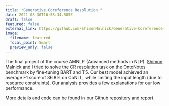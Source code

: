 ```yaml
---
title: "Generative Coreference Resolution "
date: 2021-08-30T16:58:34.585Z
draft: false
featured: false
external_link: https://github.com/ShimonMalnick/Generative-Coreference-Resolution
image:
  filename: featured
  focal_point: Smart
  preview_only: false
---
```

The final project of the course AMNLP (Advanced methods in NLP).  [Shimon Malnick](https://www.linkedin.com/in/shimon-malnick-1b8404125/) and I tried to solve the CR resolution task on the OntoNotes benchmark by fine-tuning BART and T5. Our best model achieved an average F1 score of 36.8% on CoNLL, while limiting the input length (due to resource constraints). Our analysis provides a few explanations for our low performance. 

More details and code can be found in our Github [repository](https://github.com/ShimonMalnick/Generative-Coreference-Resolution) and [report](https://drive.google.com/file/d/1UZ4IZqfQ-GxO6Hk_L5fLMc2BouO2079s/view).